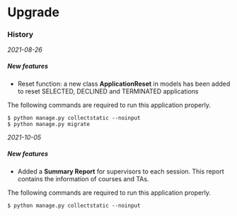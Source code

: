# Upgrade

### History

_2021-08-26_

##### New features
* Reset function: a new class **ApplicationReset** in models has been added to reset SELECTED, DECLINED and TERMINATED applications

The following commands are required to run this application properly.
```
$ python manage.py collectstatic --noinput
$ python manage.py migrate
```

_2021-10-05_

##### New features
* Added a **Summary Report** for supervisors to each session. This report contains the information of courses and TAs.

The following commands are required to run this application properly.
```
$ python manage.py collectstatic --noinput
```
